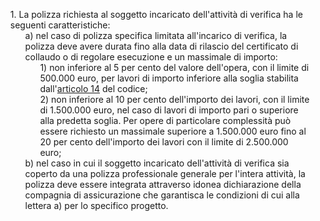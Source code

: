 <ul style="list-style-type: none">
    <li>1. La polizza richiesta al soggetto incaricato dell'attività di verifica ha le seguenti caratteristiche:
        <ul class="alist" style="list-style-type: none">
            <li>a) nel caso di polizza specifica limitata all'incarico di verifica, la polizza deve avere durata fino alla data di rilascio del certificato di collaudo o di regolare esecuzione e un massimale di importo:
                <ul style="list-style-type: none">
                    <li>1) non inferiore al 5 per cento del valore dell'opera, con il limite di 500.000 euro, per lavori di importo inferiore alla soglia stabilita dall'<a href="/index.html?article=articolo-14&version=2">articolo 14</a> del codice; </li>                   
                    <li>2) non inferiore al 10 per cento dell'importo dei lavori, con il limite di 1.500.000 euro, nel caso di lavori di importo pari o superiore alla predetta soglia. Per opere di particolare complessità può essere richiesto un massimale superiore a 1.500.000 euro fino al 20 per cento dell'importo dei lavori con il limite di 2.500.000 euro;</li>
                </ul>
            </li>
            <li>b) nel caso in cui il soggetto incaricato dell'attività di verifica sia coperto da una polizza professionale generale per l'intera attività, la polizza deve essere integrata attraverso idonea dichiarazione della compagnia di assicurazione che garantisca le condizioni di cui alla lettera a) per lo specifico progetto.</li>
        </ul>
    </li>
</ul>